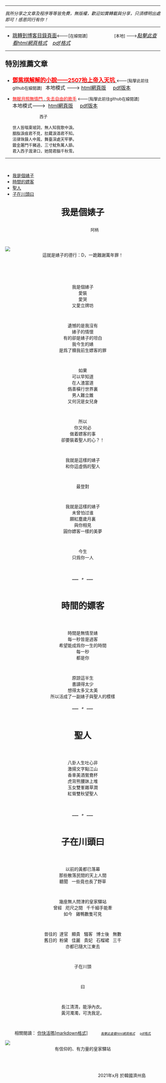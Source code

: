 ***
*我所分享之文章及程序等等皆免費，無版權，歡迎如實轉載與分享，只須標明出處即可！感恩同行有你！* 
****
- [<font size=3>跳轉到博客目錄頁面</font>](../../tableOfContent.md)<---[<font size=2>在線閱讀</font>]&nbsp;&nbsp; &nbsp; &nbsp; &nbsp; &nbsp; &nbsp; &nbsp; &nbsp; &nbsp;&nbsp; &nbsp;  <font size=2> [本地] ---></font><font size=3>[*_點擊此查看html網頁格式_*](../../tableOfContent.html)&nbsp; &nbsp; [*_pdf格式_*](../../tableOfContent.md.pdf)</font>
****

### <p style="font-size: 23px; font-weight:900;">特別推薦文章</p>

- [<font size=4 color=red>**鄧紫棋解解的小說——2507抬上帝入天坑** </font>](https://github.com/brianwchh/worldofheart/blob/main/md_and_html/鄧紫棋解解的小說——2507抬上帝入天坑.md)<font size=2><---[點擊此前往github在線閱讀]</font>&nbsp;&nbsp;  <font size=3>本地模式 --->&nbsp;[html網頁版](../../md_and_html/鄧紫棋解解的小說——2507抬上帝入天坑.html) &nbsp;&nbsp;&nbsp; [pdf版本](../../md_and_html/鄧紫棋解解的小說——2507抬上帝入天坑.md.pdf) </font>  

- [<font color=red>無眠月照無情門 . 失去自由的歌手</font>](https://github.com/brianwchh/worldofheart/blob/main/md_and_html/%E7%84%A1%E7%9C%A0%E6%9C%88%E7%85%A7%E7%84%A1%E6%83%85%E9%96%80.md)<font size=2> <---[點擊此前往github在線閱讀]</font> &nbsp;&nbsp;&nbsp;&nbsp;&nbsp;&nbsp;&nbsp;&nbsp;&nbsp;&nbsp;&nbsp;&nbsp;&nbsp;&nbsp;&nbsp; <font size=3>本地模式---> &nbsp;[html網頁版](../../md_and_html/無眠月照無情門.html) &nbsp;&nbsp;&nbsp; [pdf版本](../../md_and_html/無眠月照無情門.md.pdf) </font>

    <p><font size=2>&nbsp; &nbsp; &nbsp; &nbsp; &nbsp; &nbsp; &nbsp; &nbsp; &nbsp; &nbsp; &nbsp; &nbsp; 西子</br></br>世人皆唱東坡詞，無人知我歌中淚。</br>胭脂淚痕君不見，肚藏淚酒君不知。</br>法律珠鍊人中鳳，舞臺深處天牢夢。</br>鍍金屠門千豬過，三寸魷魚萬人舔。</br>君入西子渡津口，她閱君腦千秋雪。</font></p>
    

****

</br>

- [我是個婊子](#我是個婊子) 
- [時間的嫖客](#時間的嫖客) 
- [聖人](#聖人) 
- [子在川頭曰](#子在川頭曰) 


****<p align="center" style="font-size: 28px;">我是個婊子</p>****

<p align="center" style="font-size: small;">&nbsp;&nbsp;&nbsp;&nbsp;&nbsp;&nbsp;&nbsp;&nbsp;&nbsp;&nbsp;&nbsp;&nbsp;&nbsp;&nbsp;&nbsp;&nbsp;&nbsp;&nbsp;&nbsp;&nbsp; 阿柄</p>




<div align="center"> <!-- div_1-->

<p align="center"> 
  
</br>

<!-- image area, flex to make it center,it may not work for github, for html and pdf rendering only -->
<div align="center" style="page-break-inside: avoid; margin-top:1px; margin-bottom:1px;"> <!-- pictureWrapper_div add this only to make the bendan github understand -->
  <div class="ImageWrapperFlex" >
   <div class="FlexSide"  ></div>
   <image class="FlexImage"   src='./images/我是個婊子.png'/>
   <div class="FlexSide" ></div>
  </div>
  <p align="center" style="margin:0px;">  這就是婊子的德行：D，一跪難謝萬年罪！ </p> 
</div> <!-- end pictureWrapper_div -->


</br>

</br>

</br>

</br>

我是個婊子  
愛裝  
愛哭  
又愛立牌坊  

</br>


遺憾的是我沒有  
婊子的情懷   
有的卻是婊子的坦白  
我今生的婊   
是爲了贖我前生嫖客的罪   
 
</br>


如果    
可以早知道    
在人渣當道  
僞善橫行世界裏   
男人難立錐  
又何況是女兒身  
 
</br>


所以   
你又何必   
做着嫖客的事  
卻要裝着聖人的心？！  
 
</br>


我就是這樣的婊子   
和你這虛僞的聖人   
 
</br>

最登對  
 
</br>


我就是這樣的婊子  
未曾怕过谁  
願紅塵歲月裏  
與你相見  
圓你嫖客一樣的美夢  
 
</br>


今生  
只爲你一人  

 
</br>

***___  &nbsp; 。 ___***

</p>
 
</br>


<p style="font-size: 10px;">

## <p id="時間的嫖客"> </p>

****<p align="center" style="font-size: 28px;">時間的嫖客</p>****

</br>

時間是無情至婊  
每一秒皆是過客  
希望能成爲你一生的時間  
每一秒   
都是你

</br>

原諒這半生   
書讀得太少  
想得太多又太美  
所以活成了一副婊子與聖人的模樣  

***___  &nbsp; 。 ___***


</br>

## <p id="聖人"> </p>

****<p align="center" style="font-size: 28px;">聖人</p>****  

</br>


八卦人生吐心非  
激揚文字點江山   
香車美酒鴛鴦杯  
虎背熊腰牀上堆  
玉女雙峯雜草澗  
紅脣雙秋望聖人  


</br>

***___  &nbsp; 。 ___***

</br>

## <p id="子在川頭曰"> </p>

****<p align="center" style="font-size: 28px;">子在川頭曰</p>****  

</br>


以前的黃都已落幕  
那些散落民間的天上人間   
聽聞 &nbsp; 一些竟也長了野草  

</br>

幾座無人問津的皇家驛站   
曾經 &nbsp; 咫尺之間 &nbsp; 千千細手能牽  
如今 &nbsp; 雞鴨數隻可見      

</br>

昔往的&nbsp;  達官 &nbsp;  顯貴 &nbsp; 騷客 &nbsp; 博士後 &nbsp; 無數    
舊日的&nbsp;  粉黛 &nbsp;  佳麗 &nbsp; 貴妃 &nbsp; 石榴裙 &nbsp; 三千          
亦都已隨大江東去  
 

</br>

子在川頭   

</br>

曰 

</br>

長江清清，能淨內衣。  
黃河濁濁，可洗我足。   

</p>  

</br>

相關閱讀： [你快活嗎[markdown格式]](../../md_and_html/附庸風雅/你快活嗎.md)&nbsp;&nbsp; &nbsp; &nbsp; &nbsp; &nbsp;   <font size=1>[*_點擊此查看html網頁格式_*](../../md_and_html/附庸風雅/你快活嗎.html)</font>&nbsp; &nbsp;  <A HREF="../../md_and_html/附庸風雅/你快活嗎.md.pdf"> <font size=1>pdf格式</font></A>

<!-- image area, flex to make it center,it may not work for github, for html and pdf rendering only -->
<div align="center" style="page-break-inside: avoid; margin-top:1px; margin-bottom:1px;"> <!-- pictureWrapper_div add this only to make the bendan github understand -->
  <div class="ImageWrapperFlex" >
   <div class="FlexSide"  ></div>
   <image class="FlexImage"   src='./images/皇家驛站.png'/>
   <div class="FlexSide" ></div>
  </div>
  <p align="center" style="margin:0px;">  有信仰的、有力量的皇家驛站 </p> 
</div> <!-- end pictureWrapper_div -->

</br>


</br>


</br>


<p align="right"> 2021年x月 於韓國濟州島 &nbsp;&nbsp;&nbsp;&nbsp;&nbsp;&nbsp;&nbsp;&nbsp;&nbsp;&nbsp;&nbsp; </p>  
</div> <!-- end of div_1-->


</br>


</br>


</br>





</br>


</br>


<style>

.ImageWrapperFlex {
    display: flex; 
    flex-direction: row; 
    margin-top: 1px; 
    margin-bottom: 1px;

    width: 100% ;
}

.FlexSide {
    flex-basis: 0px ;
    flex:1;

}



/* large device screen 設置熒幕顯示圖片大小（電腦等大型屏幕）*/
@media only screen and (min-width: 600px) {

    .FlexImage {
        flex-basis: 600px ;
        flex:0;    
        height:auto; 
        max-width: 600px;
        min-width: 600px;
     
    }

}

 /* small device screen 設置熒幕顯示圖片大小（平板手機等屏幕）*/
@media only screen and (max-width: 600px) {
    
    .FlexImage {
        flex-basis: 600px ;
        flex:1;
        height:auto; 
     
    }

}

/* style for print !important 設置打印圖片大小*/
@media print {

    .FlexImage {
        flex-basis: 300px ;
        flex:0;    
        height:auto; 
        max-width: 300px;
        min-width: 300px;
     
    }
}


</style>

